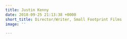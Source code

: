 ```yaml
---
title: Justin Kenny
date: 2018-09-25 21:13:38 +0000
short_title: Director/Writer, Small Footprint Films
image: ''

---
```

